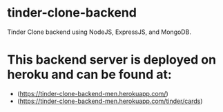 # tinder-clone-backend
Tinder Clone backend using NodeJS, ExpressJS, and MongoDB.

# This backend server is deployed on heroku and can be found at:
* (https://tinder-clone-backend-men.herokuapp.com/)
* (https://tinder-clone-backend-men.herokuapp.com/tinder/cards)
